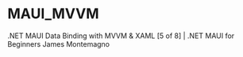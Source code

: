 # MAUI_MVVM
.NET MAUI Data Binding with MVVM &amp; XAML [5 of 8] | .NET MAUI for Beginners James Montemagno
